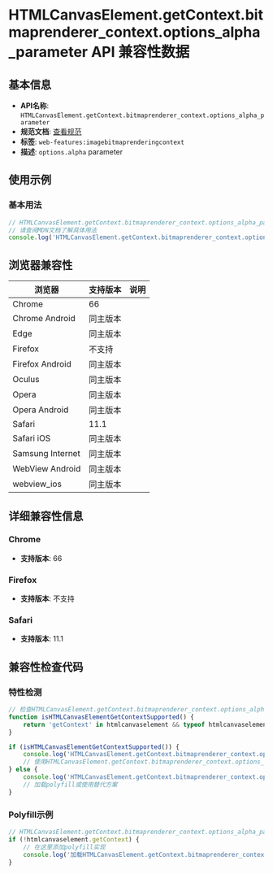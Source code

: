 # HTMLCanvasElement.getContext.bitmaprenderer_context.options_alpha_parameter API 兼容性数据

## 基本信息

- **API名称**: `HTMLCanvasElement.getContext.bitmaprenderer_context.options_alpha_parameter`
- **规范文档**: [查看规范](https://html.spec.whatwg.org/multipage/canvas.html#dom-imagebitmaprenderingcontextsettings-alpha)
- **标签**: `web-features:imagebitmaprenderingcontext`
- **描述**: `options.alpha` parameter

## 使用示例

### 基本用法

```javascript
// HTMLCanvasElement.getContext.bitmaprenderer_context.options_alpha_parameter 使用示例
// 请查阅MDN文档了解具体用法
console.log('HTMLCanvasElement.getContext.bitmaprenderer_context.options_alpha_parameter API');
```

## 浏览器兼容性

| 浏览器 | 支持版本 | 说明 |
|--------|----------|------|
| Chrome | 66 |  |
| Chrome Android | 同主版本 |  |
| Edge | 同主版本 |  |
| Firefox | 不支持 |  |
| Firefox Android | 同主版本 |  |
| Oculus | 同主版本 |  |
| Opera | 同主版本 |  |
| Opera Android | 同主版本 |  |
| Safari | 11.1 |  |
| Safari iOS | 同主版本 |  |
| Samsung Internet | 同主版本 |  |
| WebView Android | 同主版本 |  |
| webview_ios | 同主版本 |  |

## 详细兼容性信息

### Chrome

- **支持版本**: 66

### Firefox

- **支持版本**: 不支持

### Safari

- **支持版本**: 11.1

## 兼容性检查代码

### 特性检测

```javascript
// 检查HTMLCanvasElement.getContext.bitmaprenderer_context.options_alpha_parameter是否支持
function isHTMLCanvasElementGetContextSupported() {
    return 'getContext' in htmlcanvaselement && typeof htmlcanvaselement.getContext === 'function';
}

if (isHTMLCanvasElementGetContextSupported()) {
    console.log('HTMLCanvasElement.getContext.bitmaprenderer_context.options_alpha_parameter 支持');
    // 使用HTMLCanvasElement.getContext.bitmaprenderer_context.options_alpha_parameter
} else {
    console.log('HTMLCanvasElement.getContext.bitmaprenderer_context.options_alpha_parameter 不支持，需要polyfill');
    // 加载polyfill或使用替代方案
}
```

### Polyfill示例

```javascript
// HTMLCanvasElement.getContext.bitmaprenderer_context.options_alpha_parameter polyfill
if (!htmlcanvaselement.getContext) {
    // 在这里添加polyfill实现
    console.log('加载HTMLCanvasElement.getContext.bitmaprenderer_context.options_alpha_parameter polyfill');
}
```

